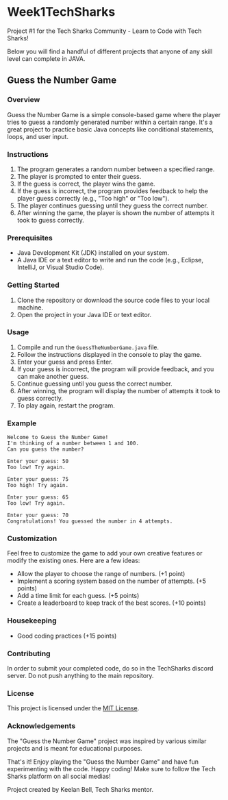 # Week1TechSharks
Project #1 for the Tech Sharks Community - Learn to Code with Tech Sharks!

Below you will find a handful of different projects that anyone of any skill level can complete in JAVA. 

## Guess the Number Game

### Overview
Guess the Number Game is a simple console-based game where the player tries to guess a randomly generated number within a certain range. It's a great project to practice basic Java concepts like conditional statements, loops, and user input.

### Instructions
1. The program generates a random number between a specified range.
2. The player is prompted to enter their guess.
3. If the guess is correct, the player wins the game.
4. If the guess is incorrect, the program provides feedback to help the player guess correctly (e.g., "Too high" or "Too low").
5. The player continues guessing until they guess the correct number.
6. After winning the game, the player is shown the number of attempts it took to guess correctly.

### Prerequisites
- Java Development Kit (JDK) installed on your system.
- A Java IDE or a text editor to write and run the code (e.g., Eclipse, IntelliJ, or Visual Studio Code).

### Getting Started
1. Clone the repository or download the source code files to your local machine.
2. Open the project in your Java IDE or text editor.

### Usage
1. Compile and run the `GuessTheNumberGame.java` file.
2. Follow the instructions displayed in the console to play the game.
3. Enter your guess and press Enter.
4. If your guess is incorrect, the program will provide feedback, and you can make another guess.
5. Continue guessing until you guess the correct number.
6. After winning, the program will display the number of attempts it took to guess correctly.
7. To play again, restart the program.

### Example
```
Welcome to Guess the Number Game!
I'm thinking of a number between 1 and 100.
Can you guess the number?

Enter your guess: 50
Too low! Try again.

Enter your guess: 75
Too high! Try again.

Enter your guess: 65
Too low! Try again.

Enter your guess: 70
Congratulations! You guessed the number in 4 attempts.
```

### Customization
Feel free to customize the game to add your own creative features or modify the existing ones. Here are a few ideas:
- Allow the player to choose the range of numbers. (+1 point)
- Implement a scoring system based on the number of attempts. (+5 points)
- Add a time limit for each guess. (+5 points)
- Create a leaderboard to keep track of the best scores. (+10 points)

### Housekeeping
- Good coding practices (+15 points)

### Contributing
In order to submit your completed code, do so in the TechSharks discord server. Do not push anything to the main repository. 

### License
This project is licensed under the [MIT License](LICENSE).

### Acknowledgements
The "Guess the Number Game" project was inspired by various similar projects and is meant for educational purposes.

That's it! Enjoy playing the "Guess the Number Game" and have fun experimenting with the code. Happy coding!
Make sure to follow the Tech Sharks platform on all social medias!

Project created by Keelan Bell, Tech Sharks mentor.
